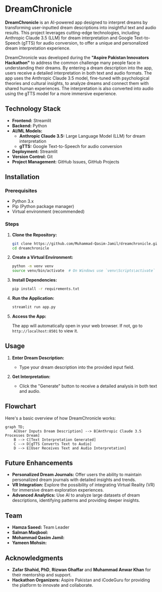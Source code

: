 # DreamChronicle

**DreamChronicle** is an AI-powered app designed to interpret dreams by transforming user-inputted dream descriptions into insightful text and audio results. This project leverages cutting-edge technologies, including Anthropic Claude 3.5 (LLM) for dream interpretation and Google Text-to-Speech (gTTS) for audio conversion, to offer a unique and personalized dream interpretation experience.

DreamChronicle was developed during the **"Aspire Pakistan Innovators Hackathon"** to address the common challenge many people face in understanding their dreams. By entering a dream description into the app, users receive a detailed interpretation in both text and audio formats. The app uses the Anthropic Claude 3.5 model, fine-tuned with psychological theories and cultural insights, to analyze dreams and connect them with shared human experiences. The interpretation is also converted into audio using the gTTS model for a more immersive experience.

## Technology Stack

- **Frontend:** Streamlit
- **Backend:** Python
- **AI/ML Models:**
  - **Anthropic Claude 3.5:** Large Language Model (LLM) for dream interpretation
  - **gTTS:** Google Text-to-Speech for audio conversion
- **Deployment:** Streamlit
- **Version Control:** Git
- **Project Management:** GitHub Issues, GitHub Projects

## Installation

### Prerequisites

- Python 3.x
- Pip (Python package manager)
- Virtual environment (recommended)

### Steps

1. **Clone the Repository:**

   ```bash
   git clone https://github.com/Muhammad-Qasim-Jamil/dreamchronicle.git
   cd dreamchronicle
   ```

2. **Create a Virtual Environment:**

   ```bash
   python -m venv venv
   source venv/bin/activate  # On Windows use `venv\Scripts\activate`
   ```

3. **Install Dependencies:**

   ```bash
   pip install -r requirements.txt
   ```

4. **Run the Application:**

   ```bash
   streamlit run app.py
   ```

5. **Access the App:**

   The app will automatically open in your web browser. If not, go to `http://localhost:8501` to view it.

## Usage

1. **Enter Dream Description:**
   - Type your dream description into the provided input field.

2. **Get Interpretation:**
   - Click the "Generate" button to receive a detailed analysis in both text and audio.

## Flowchart

Here's a basic overview of how DreamChronicle works:

```mermaid
graph TD;
    A[User Inputs Dream Description] --> B[Anthropic Claude 3.5 Processes Dream]
    B --> C[Text Interpretation Generated]
    C --> D[gTTS Converts Text to Audio]
    D --> E[User Receives Text and Audio Interpretation]
```

## Future Enhancements

- **Personalized Dream Journals:** Offer users the ability to maintain personalized dream journals with detailed insights and trends.
- **VR Integration:** Explore the possibility of integrating Virtual Reality (VR) for immersive dream exploration experiences.
- **Advanced Analytics:** Use AI to analyze large datasets of dream descriptions, identifying patterns and providing deeper insights.

## Team

- **Hamza Saeed:** Team Leader
- **Salman Maqbool:** 
- **Mohammad Qasim Jamil:** 
- **Yameen Mohsin:** 

## Acknowledgments

- **Zafar Shahid, PhD**, **Rizwan Ghaffar** and **Muhammad Anwar Khan** for their mentorship and support.
- **Hackathon Organizers:** Aspire Pakistan and iCodeGuru for providing the platform to innovate and collaborate.
